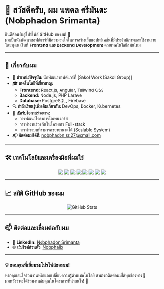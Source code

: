# 👋 สวัสดีครับ, ผม นพดล ศรีมันตะ (Nobphadon Srimanta)

ยินดีต้อนรับสู่โปรไฟล์ GitHub ของผม! 🚀  
ผมเป็นนักพัฒนาซอฟต์แวร์ที่มีความสนใจในการสร้างเว็บแอปพลิเคชันที่มีประสิทธิภาพและใช้งานง่าย  
โดยมุ่งเน้นไปที่ **Frontend และ Backend Development** ด้วยเทคโนโลยีสมัยใหม่

---

## 🚀 **เกี่ยวกับผม**
- 🎯 **ตำแหน่งปัจจุบัน:** นักพัฒนาซอฟต์แวร์ที่ [Sakol Work (Sakol Group)]  
- 🎓 **เทคโนโลยีที่เชี่ยวชาญ:**  
  - **Frontend:** React.js, Angular, Tailwind CSS  
  - **Backend:** Node.js, PHP Laravel  
  - **Database:** PostgreSQL, Firebase  
- 🔍 **กำลังเรียนรู้เพิ่มเติมเกี่ยวกับ:** DevOps, Docker, Kubernetes  
- 🤝 **เปิดรับโอกาสร่วมงาน:**  
  - การพัฒนาโครงการโอเพนซอร์ส  
  - การทำงานร่วมกันในโครงการ Full-stack  
  - การทำระบบที่สามารถขยายขนาดได้ (Scalable System)  
- 📬 **ติดต่อผมได้ที่:** [nobphadon.sr.27@gmail.com](mailto:nobphadon.sr.27@gmail.com)  

---

## 🛠️ **เทคโนโลยีและเครื่องมือที่ผมใช้**
<p align="center">
  <img src="https://img.shields.io/badge/Python-3776AB?style=for-the-badge&logo=python&logoColor=white" />
  <img src="https://img.shields.io/badge/JavaScript-F7DF1E?style=for-the-badge&logo=javascript&logoColor=black" />
  <img src="https://img.shields.io/badge/React-20232A?style=for-the-badge&logo=react&logoColor=61DAFB" />
  <img src="https://img.shields.io/badge/Node.js-43853D?style=for-the-badge&logo=node.js&logoColor=white" />
  <img src="https://img.shields.io/badge/Laravel-FF2D20?style=for-the-badge&logo=laravel&logoColor=white" />
  <img src="https://img.shields.io/badge/PostgreSQL-316192?style=for-the-badge&logo=postgresql&logoColor=white" />
  <img src="https://img.shields.io/badge/Git-F05032?style=for-the-badge&logo=git&logoColor=white" />
  <img src="https://img.shields.io/badge/VS%20Code-007ACC?style=for-the-badge&logo=visual-studio-code&logoColor=white" />
</p>

---

## 📈 **สถิติ GitHub ของผม**
<p align="center">
  <img src="https://github-readme-stats.vercel.app/api?username=NobphadonSR&show_icons=true&theme=radical" alt="GitHub Stats">
</p>

---

## 📫 **ติดต่อและเชื่อมต่อกับผม**
- 💼 **LinkedIn:** [Nobphadon Srimanta](https://www.linkedin.com/in/nobphadon-srimanta-9a1959342/)  
- 🌐 **เว็บไซต์ส่วนตัว:** [Nobphalio]([https://my-peofile-is-name-nobphalio.vercel.app/](https://nobphalio.vercel.app/))  

---

### 💡 **ขอบคุณที่เยี่ยมชมโปรไฟล์ของผม!**
หากคุณสนใจร่วมงานหรือแลกเปลี่ยนความรู้ด้านเทคโนโลยี สามารถติดต่อผมได้ทุกช่องทาง 📩  
ผมหวังว่าจะได้ร่วมงานกับคุณในโครงการที่น่าสนใจ! 🚀  
